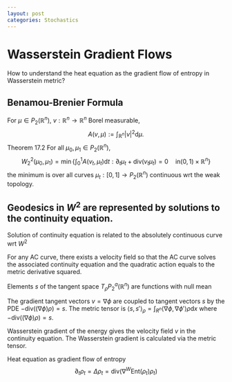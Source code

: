 ```yaml
---
layout: post
categories: Stochastics
---
```


# Wasserstein Gradient Flows

How to understand the heat equation as the gradient flow of entropy in Wasserstein metric?


## Benamou-Brenier Formula
For $\mu \in P_2(\mathbb{R}^n)$, $v: \mathbb{R}^n \to \mathbb{R}^n$ Borel measurable,
$$A(v,\mu):= \int_{\mathbb{R}^n} |v|^2 \mathrm{d} \mu.$$
Theorem 17.2 For all $\mu_0, \mu_1 \in P_2(\mathbb{R}^n)$, 
$$W^2_2(\mu_0,\mu_1) = \min \big\{ \int_0^1 A(v_t,\mu_t) \mathrm{d} t : \partial_t \mu_t + \mathrm{div} (v_t \mu_t) = 0 \quad \text{in} (0,1)\times \mathbb{R}^n \big\}$$
the minimum is over all curves 
$\mu_t:[0,1]\to P_2(\mathbb{R}^n)$ 
continuous wrt the weak topology.

## Geodesics in $W^2$ are represented by solutions to the continuity equation.
Solution of continuity equation is related to the absolutely continuous curve wrt $W^2$

For any AC curve, there exists a velocity field so that the AC curve solves the associated continuity equation and the quadratic action equals to the metric derivative squared.

Elements $s$ of the tangent space $T_{\rho}P^a_2(\mathbb{R}^n)$ are functions with null mean

The gradient tangent vectors $v=\nabla \phi$ are coupled to tangent vectors $s$ by the PDE $-\mathrm{div}((\nabla \phi)\rho) =s.$ The metric tensor is 
$\langle s,s'\rangle_\rho = \int_{R^n} \langle \nabla \phi , \nabla \phi' \rangle \rho \mathrm{d} x$ where $-\mathrm{div}((\nabla \phi) \rho )= s$.

Wasserstein gradient of the energy gives the velocity field $v$ in the continuity equation. The Wasserstein gradient is calculated via the metric tensor. 

Heat equation as gradient flow of entropy
$$\partial_t \rho_t = \Delta \rho_t = \mathrm{div}(\nabla^W \mathrm{Ent}(\rho_t) \rho_t) $$
